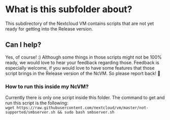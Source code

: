 # What is this subfolder about?
This subdirectory of the Nextcloud VM contains scripts that are not yet ready for getting into the Release version.

## Can I help?
Yes, of course! :)
Although some things in those scripts might not be 100% ready, we would love to hear your feedback regarding those.
Feedback is especially welcome, if you would love to have some features that those script brings in the Release version of the NcVM.
So please report back! 🚀

### How to run this inside my NcVM?
Currently there is only one script inside this folder. The command to get and run this script is the following:<br>
`wget https://raw.githubusercontent.com/nextcloud/vm/master/not-supported/smbserver.sh && sudo bash smbserver.sh`
